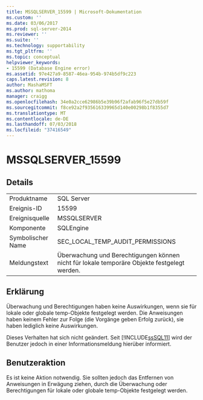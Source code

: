```yaml
---
title: MSSQLSERVER_15599 | Microsoft-Dokumentation
ms.custom: ''
ms.date: 03/06/2017
ms.prod: sql-server-2014
ms.reviewer: ''
ms.suite: ''
ms.technology: supportability
ms.tgt_pltfrm: ''
ms.topic: conceptual
helpviewer_keywords:
- 15599 (Database Engine error)
ms.assetid: 97e427a9-8587-46ea-954b-974b5df9c223
caps.latest.revision: 8
author: MashaMSFT
ms.author: mathoma
manager: craigg
ms.openlocfilehash: 34e0a2cce62986b5e39b96f2afab96f5e27db59f
ms.sourcegitcommit: f8ce92a2f935616339965d140e00298b1f8355d7
ms.translationtype: MT
ms.contentlocale: de-DE
ms.lasthandoff: 07/03/2018
ms.locfileid: "37416549"
---
```

# <a name="mssqlserver15599"></a>MSSQLSERVER_15599
    
## <a name="details"></a>Details  
  
|||  
|-|-|  
|Produktname|SQL Server|  
|Ereignis-ID|15599|  
|Ereignisquelle|MSSQLSERVER|  
|Komponente|SQLEngine|  
|Symbolischer Name|SEC_LOCAL_TEMP_AUDIT_PERMISSIONS|  
|Meldungstext|Überwachung und Berechtigungen können nicht für lokale temporäre Objekte festgelegt werden.|  
  
## <a name="explanation"></a>Erklärung  
 Überwachung und Berechtigungen haben keine Auswirkungen, wenn sie für lokale oder globale temp-Objekte festgelegt werden. Die Anweisungen haben keinem Fehler zur Folge (die Vorgänge geben Erfolg zurück), sie haben lediglich keine Auswirkungen.  
  
 Dieses Verhalten hat sich nicht geändert. Seit [!INCLUDE[ssSQL11](../../includes/sssql11-md.md)] wird der Benutzer jedoch in einer Informationsmeldung hierüber informiert.  
  
## <a name="user-action"></a>Benutzeraktion  
 Es ist keine Aktion notwendig. Sie sollten jedoch das Entfernen von Anweisungen in Erwägung ziehen, durch die Überwachung oder Berechtigungen für lokale oder globale temp-Objekte festgelegt werden.  
  
  
